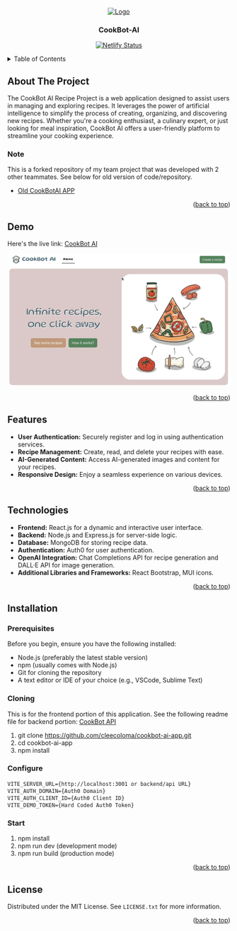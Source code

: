 <!-- PROJECT LOGO -->
<br />
<div align="center">
  <a href="https://github.com/cleecoloma/portfolio-website">
    <img src="/public/images/cookbot-logo.png" alt="Logo" width="80" height="80">
  </a>

<h3 align="center">CookBot-AI</h3>
<p align="center">
  <a href="https://app.netlify.com/sites/cleecoloma/deploys" target="_blank">
    <img src="https://api.netlify.com/api/v1/badges/67c37c2a-ffc6-4672-b1cb-708b7373433c/deploy-status" alt="Netlify Status" />
  </a>
</p>

</div>

<!-- TABLE OF CONTENTS -->
<details>
  <summary>Table of Contents</summary>
  <ol>
    <li>
      <a href="#about-the-project">About The Project</a>
      <ul>
      <li><a href="#note">Note</a>
      </li>
      </ul>
    </li>
    <li>
      <a href="#demo">Demo</a>
    </li>
    <li>
      <a href="#features">Features</a>
    </li>
    <li>
      <a href="#technologies">Technologies</a>
    </li>
    <li>
      <a href="#installation">Installation</a>
            <ul>
      <li><a href="#prerequisites">Prerequisites</a>
      </li>
            <li><a href="#cloning">Cloning the Repository</a>
      </li>
            <li><a href="#configure">Configure</a>
      </li>
      <li><a href="#start">Start</a>
      </li>
      </ul>
    </li>
  </ol>
</details>

<!-- ABOUT THE PROJECT -->

## About The Project

The CookBot AI Recipe Project is a web application designed to assist users in managing and exploring recipes. It leverages the power of artificial intelligence to simplify the process of creating, organizing, and discovering new recipes. Whether you're a cooking enthusiast, a culinary expert, or just looking for meal inspiration, CookBot AI offers a user-friendly platform to streamline your cooking experience.

### Note

This is a forked repository of my team project that was developed with 2 other teammates. See below for old version of code/repository.

- [Old CookBotAI APP](https://github.com/CookBotAI/cook-bot-app)

<p align="right">(<a href="#readme-top">back to top</a>)</p>

<!-- DEMO -->

## Demo

Here's the live link: [CookBot AI](https://cookbot-ai-app.netlify.app/)

<div align="center">
    <img src="/public/images/how-to-shrimp.gif"  alt="Demo"/>
</div>

<p align="right">(<a href="#readme-top">back to top</a>)</p>

<!-- FEATURES -->

## Features

- **User Authentication:** Securely register and log in using authentication services.
- **Recipe Management:** Create, read, and delete your recipes with ease.
- **AI-Generated Content:** Access AI-generated images and content for your recipes.
- **Responsive Design:** Enjoy a seamless experience on various devices.

<p align="right">(<a href="#readme-top">back to top</a>)</p>

<!-- TECHNOLOGIES -->

## Technologies

- **Frontend:** React.js for a dynamic and interactive user interface.
- **Backend:** Node.js and Express.js for server-side logic.
- **Database:** MongoDB for storing recipe data.
- **Authentication:** Auth0 for user authentication.
- **OpenAI Integration:** Chat Completions API for recipe generation and DALL·E‍ API for image generation.
- **Additional Libraries and Frameworks:** React Bootstrap, MUI icons.

<p align="right">(<a href="#readme-top">back to top</a>)</p>

<!-- INSTALLATION -->

## Installation

### Prerequisites

Before you begin, ensure you have the following installed:

- Node.js (preferably the latest stable version)
- npm (usually comes with Node.js)
- Git for cloning the repository
- A text editor or IDE of your choice (e.g., VSCode, Sublime Text)

### Cloning

This is for the frontend portion of this application.
See the following readme file for backend portion: [CookBot API](https://github.com/cleecoloma/cookbot-ai-api/blob/main/README.md)

1. git clone https://github.com/cleecoloma/cookbot-ai-app.git
2. cd cookbot-ai-app
3. npm install

### Configure

```text
VITE_SERVER_URL={http://localhost:3001 or backend/api URL}
VITE_AUTH_DOMAIN={Auth0 Domain}
VITE_AUTH_CLIENT_ID={Auth0 Client ID}
VITE_DEMO_TOKEN={Hard Coded Auth0 Token}
```

### Start

1. npm install
2. npm run dev (development mode)
3. npm run build (production mode)

<p align="right">(<a href="#readme-top">back to top</a>)</p>

<!-- LICENSE -->

## License

Distributed under the MIT License. See `LICENSE.txt` for more information.

<p align="right">(<a href="#readme-top">back to top</a>)</p>
